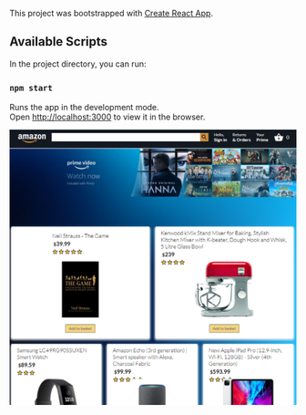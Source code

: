 This project was bootstrapped with [Create React App](https://github.com/facebook/create-react-app).

## Available Scripts

In the project directory, you can run:

### `npm start`

Runs the app in the development mode.<br />
Open [http://localhost:3000](http://localhost:3000) to view it in the browser.

![Amazon Clone View](https://github.com/Fyrrj/amazon-clone/blob/master/src/amazonView.PNG?raw=truehttps://github.com/Fyrrj/amazon-clone/blob/master/src/amazonView.PNG?raw=true)
